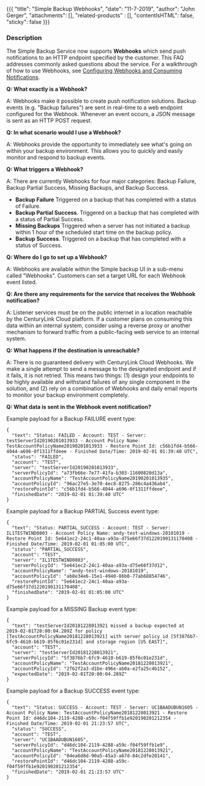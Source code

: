{{{
  "title": "Simple Backup Webhooks",
  "date": "11-7-2019",
  "author": "John Gerger",
  "attachments": [],
  "related-products" : [],
  "contentIsHTML": false,
  "sticky": false
}}}

### Description
The Simple Backup Service now supports **Webhooks** which send push notifications to an HTTP endpoint specified by the customer. This FAQ addresses commonly asked questions about the service. For a walkthrough of how to use Webhooks, see [Configuring Webhooks and Consuming Notifications](https://www.ctl.io/api-docs/v2/#webhooks-configuring-webhooks-and-consuming-notifications).

**Q: What exactly is a Webhook?**

A: Webhooks make it possible to create push notification solutions. Backup events (e.g. "Backup failures") are sent in real-time to a web endpoint configured for the Webhook. Whenever an event occurs, a JSON message is sent as an HTTP POST request.

**Q: In what scenario would I use a Webhook?**

A: Webhooks provide the opportunity to immediately see what's going on within your backup environment. This allows you to quickly and easily monitor and respond to backup events.

**Q: What triggers a Webhook?**

A: There are currently Webhooks for four major categories: Backup Failure, Backup Partial Success, Missing Backups, and Backup Success.

- **Backup Failure** Triggered on a backup that has completed with a status of Failure.
- **Backup Partial Success**. Triggered on a backup that has completed with a status of Partial Success.
- **Missing Backups** Triggered when a server has not initiated a backup within 1 hour of the scheduled start time on the backup policy.
- **Backup Success**. Triggered on a backup that has completed with a status of Success.

**Q: Where do I go to set up a Webhook?**

A: Webhooks are available within the Simple backup UI in a sub-menu called "Webhooks". Customers can set a target URL for each Webhook event listed.

**Q: Are there any requirements for the service that receives the Webhook notification?**

A: Listener services must be on the public internet in a location reachable by the CenturyLink Cloud platform. If a customer plans on consuming this data within an internal system, consider using a reverse proxy or another mechanism to forward traffic from a public-facing web service to an internal system.

**Q: What happens if the destination is unreachable?**

A: There is no guaranteed delivery with CenturyLink Cloud Webhooks. We make a single attempt to send a message to the designated endpoint and if it fails, it is not retried. This means two things: (1) design your endpoints to be highly available and withstand failures of any single component in the solution, and (2) rely on a combination of Webhooks and daily email reports to monitor your backup environment completely.

**Q: What data is sent in the Webhook event notification?**

Example payload for a Backup FAILURE event type:
```
{
  "text": "Status: FAILED - Account: TEST - Server: testServerId20190201013933 - Account Policy Name: TestAccountPolicyName20190201013933 - Restore Point Id: c56b1fd4-b566-4044-a696-0f1311ffdeee - Finished Date/Time: 2019-02-01 01:39:40 UTC",
  "status": "FAILED",
  "account": "TEST",
  "server": "testServerId20190201013933",
  "serverPolicyId": "a73fb66e-7e77-41fa-b303-11600820d13a",
  "accountPolicyName": "TestAccountPolicyName20190201013935",
  "accountPolicyId": "96ac27e5-3e70-4ec8-8275-286c4a436ab4",
  "restorePointId": "c56b1fd4-b566-4044-a696-0f1311ffdeee",
  "finishedDate": "2019-02-01 01:39:40 UTC"
}
```

Example payload for a Backup PARTIAL Success event type:
```
{
  "text": "Status: PARTIAL_SUCCESS - Account: TEST - Server: IL1TESTWIND0803 - Account Policy Name: andy-test-windows-20181019 - Restore Point Id: 5e641ec2-24c1-40aa-a93a-d75e66f37d1220190131170408 - Finished Date/Time: 2019-02-01 01:05:00 UTC",
  "status": "PARTIAL_SUCCESS",
  "account": "TEST",
  "server": "IL1TESTWIND0803",
  "serverPolicyId": "5e641ec2-24c1-40aa-a93a-d75e66f37d12",
  "accountPolicyName": "andy-test-windows-20181019",
  "accountPolicyId": "ab8e34e6-15e1-4940-86b0-77ab68854746",
  "restorePointId": "5e641ec2-24c1-40aa-a93a-d75e66f37d1220190131170408",
  "finishedDate": "2019-02-01 01:05:00 UTC"
}
```

Example payload for a MISSING Backup event type:
```
{
  "text": "testServerId20181228013921 missed a backup expected at 2019-02-01T20:00:04.289Z for policy [TestAccountPolicyName20181228013921] with server policy id [5f3876b7-6fc9-4610-b619-85f6c01e231d] and storage region [US EAST]",
  "account": "TEST",
  "server": "testServerId20181228013921",
  "serverPolicyId": "5f3876b7-6fc9-4610-b619-85f6c01e231d",
  "accountPolicyName": "TestAccountPolicyName20181228013921",
  "accountPolicyId": "2f62f2a3-d1be-496e-ab0a-e2fa25c4b152",
  "expectedDate": "2019-02-01T20:00:04.289Z"
}
```

Example payload for a Backup SUCCESS event type:
```
{
  "text": "Status: SUCCESS - Account: TEST - Server: UC1BAADUBUN1605 - Account Policy Name: TestAccountPolicyName20181228013921 - Restore Point Id: d46dc104-2119-4288-a59c-f04f59ffb1e920190201212354 - Finished Date/Time: 2019-02-01 21:23:57 UTC",
  "status": "SUCCESS",
  "account": "TEST",
  "server": "UC1BAADUBUN1605",
  "serverPolicyId": "d46dc104-2119-4288-a59c-f04f59ffb1e9",
  "accountPolicyName": "TestAccountPolicyName20181228013921",
  "accountPolicyId": "04ea6d8d-90a5-45a3-a67d-84c2dfe20141",
  "restorePointId": "d46dc104-2119-4288-a59c-f04f59ffb1e920190201212354",
  "finishedDate": "2019-02-01 21:23:57 UTC"
}
```
